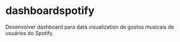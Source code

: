 # dashboardspotify
Desenvolver dashboard para data visualization de gostos musicais de usuários do Spotify.
